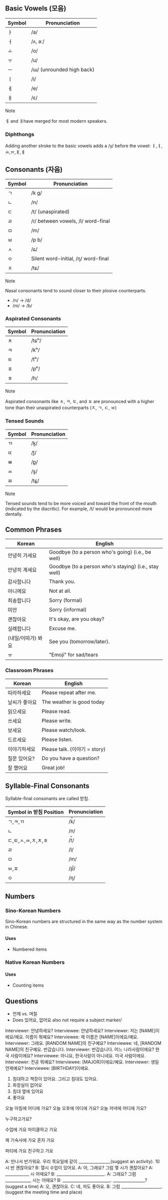 ## Basic Vowels (모음)

|Symbol|Pronunciation|
|-|-|
|ㅏ|/a/|
|ㅓ|/ʌ, əː/|
|ㅗ|/o/|
|ㅜ|/u/|
|ㅡ|/ɯ/ (unrounded high back)|
|ㅣ|/i/|
|ㅔ|/e/|
|ㅐ|/ɛ/|

>[!note]
>ㅔ and ㅐhave merged for most modern speakers.

### Diphthongs

Adding another stroke to the basic vowels adds a /y/ before the vowel: ㅑ,ㅕ,ㅛ,ㅠ,ㅒ,ㅖ
## Consonants (자음)

|Symbol|Pronunciation|
|-|-|
|ㄱ|/k g/|
|ㄴ|/n/|
|ㄷ|/t/ (unaspirated)|
|ㄹ|/ɾ/ between vowels, /l/ word-final|
|ㅁ|/m/|
|ㅂ|/p b/|
|ㅅ|/ɕ/|
|ㅇ|Silent word-initial, /ŋ/ word-final|
|ㅈ|/tɕ/|

>[!note]
>Nasal consonants tend to sound closer to their plosive counterparts.
>- /n/ → /d/
>- /m/ → /b/

### Aspirated Consonants

|Symbol|Pronunciation|
|-|-|
|ㅊ|/tɕʰ/|
|ㅋ|/kʰ/|
|ㅌ|/tʰ/|
|ㅍ|/pʰ/|
|ㅎ|/h/|

>[!note]
>Aspirated consonants like ㅊ, ㅋ, ㅌ, and ㅍ are pronounced with a higher tone than their unaspirated counterparts (ㅈ, ㄱ, ㄷ, ㅂ)

### Tensed Sounds

|Symbol|Pronunciation|
|-|-|
|ㄲ|/k͈/|
|ㄸ|/t͈/|
|ㅃ|/p͈/|
|ㅆ|/s͈/|
|ㅉ|/tɕ͈/|

>[!note]
>Tensed sounds tend to be more voiced and toward the front of the mouth (indicated by the diacritic). For example, /t/ would be pronounced more dentally.

## Common Phrases

|Korean|English|
|-|-|
|안녕히 가세요|Goodbye (to a person who's going) (i.e., be well)|
|안녕히 계세요|Goodbye (to a person who's staying) (i.e., stay well)|
|감사함니다|Thank you.|
|아니에요|Not at all.|
|죄송합니다|Sorry (formal)|
|미안|Sorry (informal)|
|괜찮아요 |It's okay, are you okay?|
|실례합니다|Excuse me.|
|(내일/이따가) 봐요|See you (tomorrow/later).|
|ㅠ|"Emoji" for sad/tears|

### Classroom Phrases

|Korean| English|
|-|-|
|따라하세요|Please repeat after me.|
|날씨가 좋아요|The weather is good today|
|읽으세요|Please read.|
|쓰세요| Please write.|
|보세요| Please watch/look.|
|드르세요|Please listen.|
|이야기하세요|Please talk. (이야기 = story)|
|질문 있어요?|Do you have a question?|
|잘 했어요|Great job!|

## Syllable-Final Consonants

Syllable-final consonants are called 받침.

|Symbol in 받침 Position|Pronunciation|
|-|-|
|ㄱ,ㅋ,ㄲ|/k̚/|
|ㄴ|/n/|
|ㄷ,ㅌ,ㅅ,ㅆ,ㅈ,ㅊ,ㅎ|/t̚/|
|ㄹ|/l/|
|ㅁ|/m/|
|ㅂ,ㅍ|/p̚/
|ㅇ|/ŋ/|
## Numbers

### Sino-Korean Numbers

Sino-Korean numbers are structured in the same way as the number system in Chinese. 

#### Uses
- Numbered items

### Native Korean Numbers

#### Uses
- Counting items


## Questions
- 언제 vs. 며칠 
- Does 있어요, 없어요 also not require a subject marker/



Interviewer: 안녕하세요?
Interviewee: 안녕하세요?
Interviewer: 저는 [NAME]이에요/예요. 이름이 뭐예요?
Interviewee: 제 이름은 [NAME]이에요/예요. 
Interviewer: 그래요. [RANDOM NAME]의 친구예요?
Interviewee: 네, [RANDOM NAME]의 친구예요. 반갑습니다.
Interviewer: 반갑습니다. 어느 나라사람이에요? 한국 사람이에요?
Interviewee: 아니요, 한국사람이 아니네요. 미국 사람이에요.
Interviewer: 전공 뭐예요?
Interviewee: [MAJOR]이에요/예요.
Interviewer: 생일 언제예요?
Interviewee: [BIRTHDAY]이에요.



1. 침대하고 책장이 있어요. 그리고 침대도 있어요.
2. 화장실이 없어요
3. 침대 옆에 있어요
4. 좋아요

오늘 아침에 어디에 가요?
오늘 오후에 어디에 가요?
오늘 저녁에 어디에 가요?

누구하고가요?

수업에 가요
마이클하고 가요

제 기숙사에 가요
혼자 가요

파티에 가요
친구하고 가요



A: 만나서 반가워요. 우리 목요일에 같이 ________________(suggest an activity). 10시 반 괜찮아요?
B: 열시 수업이 있어요.
A: 아, 그래요? 그럼 몇 시가 괜찮아요?
A: ____________ 시 어때요?
B: ________________________.
A: 그래요? 그럼 _____________ 시는 어때요?
B: ________________________. ________________? (suggest a time)
A: 오, 괜찮아요.
C: 네, 저도 좋아요.
B: 그럼 ____________________. (suggest the meeting time and place)